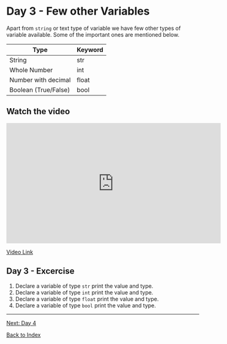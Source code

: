# Day 3 - Few other Variables

Apart from `string` or text type of variable we have few other types of variable available. Some of the important ones are mentioned below.

|Type|Keyword|
|------|------|
|String|str|
|Whole Number|int|
|Number with decimal|float|
|Boolean (True/False)|bool|

## Watch the video

<iframe width="560" height="315" src="https://www.youtube.com/embed/IPWNOTcagzA" frameborder="0" allow="accelerometer; autoplay; encrypted-media; gyroscope; picture-in-picture" allowfullscreen></iframe>

[Video Link](https://www.youtube.com/watch?IPWNOTcagzA)

<!--
$\alpha, \Alpha, \beta, \Beta, \gamma, \Gamma, \pi, \Pi, \phi, \varphi, \mu, \Phi$
-->
## Day 3 - Excercise

1. Declare a variable of type `str` print the value and type.
2. Declare a variable of type `int` print the value and type.
3. Declare a variable of type `float` print the value and type.
4. Declare a variable of type `bool` print the value and type.

---
[Next: Day 4](04-day04.md)

[Back to Index](index.md)
